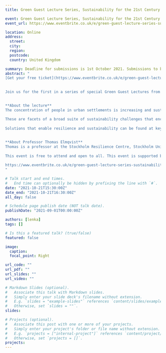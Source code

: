 ```yaml
---
title: Green Guest Lecture Series, Sustainability for the 21st Century

event: Green Guest Lecture Series, Sustainability for the 21st Century
event_url: https://www.eventbrite.co.uk/e/green-guest-lecture-series-sustainability-for-the-21st-century-tickets-174245251237

location: Online
address:
  street: 
  city: 
  region: 
  postcode: 
  country: United Kingdom

summary: Deadline for submissions is 1st October 2021. Submissions to be send to swdtp.conference2021@gmail.com
abstract: "
[Get your free ticket](https://www.eventbrite.co.uk/e/green-guest-lecture-series-sustainability-for-the-21st-century-tickets-174245251237)
 
 
Join us for the first in a series of special Green Guest Lectures from the School of Geographical Sciences at the University of Bristol. Eminent Professor of Natural Resource Management, Thomas Elmqvist, will be giving this talk as part of Bristol Festival of the Future City. There will be opportunity to ask questions at the end, chaired by Associate Professor Sean Fox, from the School of Geographical Sciences and Cabot Institute for the Environment.
 

**About the lecture**
The concentration of people in urban settlements is increasing and sustainability has never been a more pressing matter than it is today. With land use changing and natural hazards increasing at greater rates than ever, pressures on natural resources and ecosystems present dynamic challenges that threaten the very reality of a sustainable existence.
 
These are facets of a broad suite of sustainability challenges that encompass the urban century in the Anthropocene and meeting these challenges requires transformative solutions to overcome the contrasting and, sometimes, contradictory use of sustainability and the related terms of resilience.
 
Solutions that enable resilience and sustainability can be found at key intervention points for local to global action across city-specific dimensions and these are where we must seek hope if a globally sustainable future is to be realised.
 

**About Professor Thomas Elmqvist**
Thomas is a professor at the Stockholm Resilience Centre, Stockholm University. His research is focused on urbanization, urban ecosystem services, land use change, natural disturbances and components of resilience including the role of social institutions. He has led and coordinated several major international interdisciplinary research projects, such as the UN-initiated global project “Cities and Biodiversity Outlook” and the Future Earth Project “Urban Planet” He currently serves as Editor in chief for the Nature Research journal “npj Urban Sustainability” and as associated editor for the journals Sustainability Science, Current Opinion in Environmental Sustainability. He has published over 100 papers, 30 books and book chapters and received the Biodiversa prize 2018 for “Excellence in science and impact” and the Ecological Society of America 2019 prize for best paper in “Sustainability Science”.
 
This event is free to attend and open to all. This event is supported by Bristol Festival of Ideas and Cabot Institute for the Environment.
 
https://www.eventbrite.co.uk/e/green-guest-lecture-series-sustainability-for-the-21st-century-tickets-174245251237
"

# Talk start and end times.
#   End time can optionally be hidden by prefixing the line with `#`.
date: "2021-10-21T15:30:00Z"
date_end: "2021-10-21T16:30:00Z"
all_day: false

# Schedule page publish date (NOT talk date).
publishDate: "2021-09-01T00:00:00Z"

authors: [lenka]
tags: []

# Is this a featured talk? (true/false)
featured: false

image:
  caption: 
  focal_point: Right

url_code: ""
url_pdf: ""
url_slides: ""
url_video: ""

# Markdown Slides (optional).
#   Associate this talk with Markdown slides.
#   Simply enter your slide deck's filename without extension.
#   E.g. `slides = "example-slides"` references `content/slides/example-slides.md`.
#   Otherwise, set `slides = ""`.
slides:

# Projects (optional).
#   Associate this post with one or more of your projects.
#   Simply enter your project's folder or file name without extension.
#   E.g. `projects = ["internal-project"]` references `content/project/deep-learning/index.md`.
#   Otherwise, set `projects = []`.
projects:
---
```

